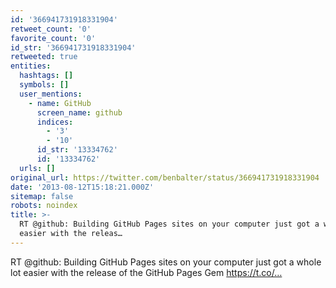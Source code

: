 ```yaml
---
id: '366941731918331904'
retweet_count: '0'
favorite_count: '0'
id_str: '366941731918331904'
retweeted: true
entities:
  hashtags: []
  symbols: []
  user_mentions:
    - name: GitHub
      screen_name: github
      indices:
        - '3'
        - '10'
      id_str: '13334762'
      id: '13334762'
  urls: []
original_url: https://twitter.com/benbalter/status/366941731918331904
date: '2013-08-12T15:18:21.000Z'
sitemap: false
robots: noindex
title: >-
  RT @github: Building GitHub Pages sites on your computer just got a whole lot
  easier with the releas…
---
```


RT @github: Building GitHub Pages sites on your computer just got a whole lot easier with the release of the GitHub Pages Gem https://t.co/…